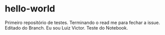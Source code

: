 # hello-world
Primeiro repositório de testes.
Terminando o read me para fechar a issue.
Editado do Branch.
Eu sou Luiz Victor.
Teste do Notebook.